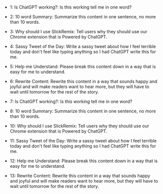 - 1: Is ChatGPT working?: Is this working tell me in one word?

- 2: 10 word Summary: Summarize this content in one sentence, no more than 10 words.

- 3: Why should I use SlickRemix: Tell users why they should use our Chrome extension that is Powered by ChatGPT.

- 4: Sassy Tweet of the Day: Write a sassy tweet about how I feel terrible today and don't feel like typing anything so I had ChatGPT write this for me.

- 5: Help me Understand: Please break this content down in a way that is easy for me to understand.

- 6: Rewrite Content: Rewrite this content in a way that sounds happy and joyful and will make readers want to hear more, but they will have to wait until tomorrow for the rest of the story.

- 7: Is ChatGPT working?: Is this working tell me in one word?

- 8: 10 word Summary: Summarize this content in one sentence, no more than 10 words.

- 10: Why should I use SlickRemix: Tell users why they should use our Chrome extension that is Powered by ChatGPT.

- 11: Sassy Tweet of the Day: Write a sassy tweet about how I feel terrible today and don't feel like typing anything so I had ChatGPT write this for me.

- 12: Help me Understand: Please break this content down in a way that is easy for me to understand.

- 13: Rewrite Content: Rewrite this content in a way that sounds happy and joyful and will make readers want to hear more, but they will have to wait until tomorrow for the rest of the story.